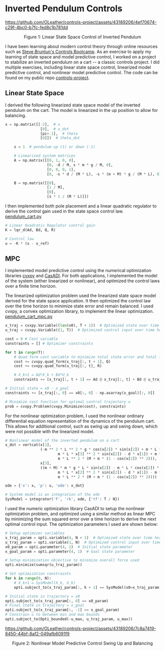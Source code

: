 # Inverted Pendulum Controls


https://github.com/OLeather/controls-project/assets/43189206/4ef70674-c29f-4bc0-b7fc-fed8c1b781dd
<p align="center">Figure 1: Linear State Space Control of Inverted Pendulum</p>

I have been learning about modern control theory through online resources such as [Steve Bruntun's Controls Bootcamp](https://www.youtube.com/watch?v=Pi7l8mMjYVE&list=PLMrJAkhIeNNR20Mz-VpzgfQs5zrYi085m). As an exercise to apply my learning of state space and model predictive control, I worked on a project to stabilize an inverted pendulum on a cart -- a classic controls project. I did multiple exercises, including linear state space control, linearized model predictive control, and nonlinear model predictive control. The code can be found on my public repo <i class="fa fa-github"></i> [controls-project](https://github.com/OLeather/controls-project).

## Linear State Space

I derived the following linearized state space model of the inverted pendulum on the cart. The model is linearized in the up position to allow for balancing. 
```python
x = np.matrix([[-2],  # x
                [0],  # x_dot
                [pi+.1],  # theta
                [0]])  # theta_dot

    s = 1  # pendulum up (1) or down (-1)

    # Linearized system matrices
    A = np.matrix([[0, 1, 0, 0],
                   [0, -d / M, s * m * g / M, 0],
                   [0, 0, 0, 1],
                   [0, -s * d / (M * L), -s * (m + M) * g / (M * L), 0]])

    B = np.matrix([[0],
                   [1 / M],
                   [0],
                   [s * 1 / (M * L)]])
```

I then implemented both pole placement and a linear quadratic regulator to derive the control gain used in the state space control law. <i class="fa fa-github"></i> [pendulum_cart.py](https://github.com/OLeather/controls-project/blob/main/pendulum_cart.py)

```python
# Linear Quadratic Regulator control gain
K = lqr_d(Ad, Bd, Q, R)

# Control law
u = -K * (x - x_ref)
```

## MPC

I implemented model predictive control using the numerical optimization libraries [cvxpy](https://www.cvxpy.org/) and [CasADI](https://web.casadi.org/). For both applications, I implemented the model of the system (either linearized or nonlinear), and optimized the control laws over a finite time horizon. 

The linearized optimization problem used the linearized state space model derived for the state space application. It then optimized the control law over the time horizon to minimize state error and remain balanced. I used cvxpy, a convex optimization library, to implement the linear optimization. <i class="fa fa-github"></i> [pendulum_cart_mpc.py](https://github.com/OLeather/controls-project/blob/main/pendulum_cart_mpc.py)
```python
x_traj = cvxpy.Variable((len(x0), T + 1))  # Optimized state over time horizon
u_traj = cvxpy.Variable((1, T))  # Optimized control input over time horizon

cost = 0 # Cost variable
constraints = [] # Optimizer constraints

for t in range(T):
    # Quad form cost variable to minimize total state error and total force
    cost += cvxpy.quad_form(x_traj[:, t + 1], Q)
    cost += cvxpy.quad_form(u_traj[:, t], R)

    # X_k+1 = Ad*X_k + Bd*U_k
    constraints += [x_traj[:, t + 1] == Ad @ x_traj[:, t] + Bd @ u_traj[:, t]]

# Initial state = x0 - x_goal
constraints += [x_traj[:, 0] == x0[:, 0] - np.asarray(x_goal)[:, 0]]

# Minimize cost function for optimal control trajectory u
prob = cvxpy.Problem(cvxpy.Minimize(cost), constraints)
```

For the nonlinear optimization problem, I used the nonlinear ordinary differential equation representation of the dynamics of the pendulum cart. This allows for additional control, such as swing up and swing down, which were not possible with the linearized model.

```python
# Nonlinear model of the inverted pendulum on a cart
x_dot = vertcat(x[1],
                (-m ** 2 * L ** 2 * g * cos(x[2]) * sin(x[2]) + m * L ** 2 * (
                        m * L * x[3] ** 2 * sin(x[2]) - d * x[1]) + m * L ** 2 * u) / (
                        m * L ** 2 * (M + m * (1 - cos(x[2]) ** 2))),
                x[3],
                ((m + M) * m * g * L * sin(x[2]) - m * L * cos(x[2]) * (
                        m * L * x[2] ** 2 * sin(x[2]) - d * x[1]) - m * L * cos(x[2]) * u) / (
                        m * L ** 2 * (M + m * (1 - cos(x[2]) ** 2))))

ode = {'x': x, 'p': u, 'ode': x_dot}

# System model is an integration of the ode
SysModel = integrator('F', 'rk', ode, {'tf': T / N})
```

I used the numeric optimization library CasADI to setup the nonlinear optimization problem, and optimized using a similar method as linear MPC by minimizing the sum squared error over a time horizon to derive the next optimal control input. The optimization parameters I used are shown below:
```python
# Setup optimizer variables
x_traj_param = opti.variable(4, N + 1)  # Optimized state over time horizon
u_traj_param = opti.variable(1, N)  # Optimized control input over time horizon
x0_param = opti.parameter(4, 1)  # Initial state parameter
x_goal_param = opti.parameter(4, 1)  # Goal state parameter

# Setup minimization objective to minimize overall force used
opti.minimize(sumsqr(u_traj_param))

# Set optimization constraints
for k in range(0, N):
    # X_k+1 = SysModel(X_k, U_k)
    opti.subject_to(x_traj_param[:, k + 1] == SysModel(x0=x_traj_param[:, k], p=u_traj_param[:, k])["xf"])

# Initial state in trajectory = x0
opti.subject_to(x_traj_param[:, 0] == x0_param)
# Final state in trajectory = x_goal
opti.subject_to(x_traj_param[:, -1] == x_goal_param)
# Constrain u to between min and max bounds
opti.subject_to(Opti_bounded(-u_max, u_traj_param, u_max))
```
https://github.com/OLeather/controls-project/assets/43189206/7c8a7419-8450-44bf-8af2-049afb6091f9
<p align="center">Figure 2: Nonlinear Model Predictive Control Swing Up and Balancing</p>
